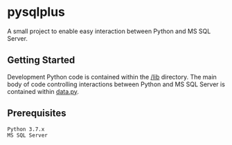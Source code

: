 # pysqlplus
A small project to enable easy interaction between Python and MS SQL Server.

## Getting Started
Development Python code is contained within the
[/lib](https://github.com/jamescalam/pysqlplus/tree/master/lib) directory.
The main body of code controlling interactions between Python and MS SQL Server
is contained within
[data.py](https://github.com/jamescalam/pysqlplus/blob/master/lib/data.py).

## Prerequisites
```
Python 3.7.x
MS SQL Server
```
